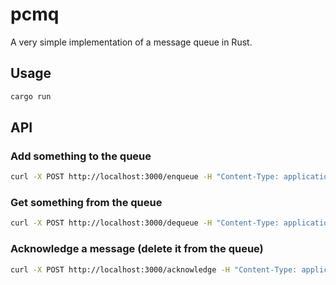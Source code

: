 # pcmq
A very simple implementation of a message queue in Rust.

## Usage

```bash
cargo run
```

## API

### Add something to the queue

```bash
curl -X POST http://localhost:3000/enqueue -H "Content-Type: application/json" -d '{"topic": "test", "body": "hello"}'
```

### Get something from the queue

```bash
curl -X POST http://localhost:3000/dequeue -H "Content-Type: application/json" -d '{"topic": "test"}'
```

### Acknowledge a message (delete it from the queue)

```bash
curl -X POST http://localhost:3000/acknowledge -H "Content-Type: application/json" -d '{"id": "123e4567-e89b-12d3-a456-426614174000"}'
```
